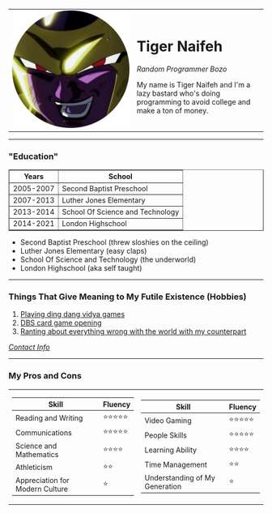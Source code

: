 <html lang="en" dir="ltr">

<head>
  <meta charset="utf-8">
  <title>Tiger's Personal Site</title>
</head>

<body>
  <table cellspacing="20">
    <tr>
      <td><img src="GoldFrieza.png" alt="Tiger Naifeh"></td>
      <td>
        <h1>Tiger Naifeh</h1>
        <p><em>Random Programmer Bozo</em></p>
        <p>My name is Tiger Naifeh and I'm a lazy bastard who's doing programming to avoid college and make a ton of money.
      </td>
    </tr>

  </table>


  <hr size=3 noshade>
  </p>
  <p>
  <h3>"Education"</h3>
  <table border="1">
    <thead>
      <tr>
        <th>Years</th>
        <th>School</th>
      </tr>
    </thead>
    <tbody>
      <tr>
        <td>2005-2007</td>
        <td>Second Baptist Preschool</td>
      </tr>
      <tr>
        <td>2007-2013</td>
        <td>Luther Jones Elementary</td>
      </tr>
      <tr>
        <td>2013-2014</td>
        <td>School Of Science and Technology</td>
      </tr>
      <tr>
        <td>2014-2021</td>
        <td>London Highschool</td>
      </tr>
    </tbody>
  </table>
  <ul>
    <li>Second Baptist Preschool (threw sloshies on the ceiling)</li>
    <li>Luther Jones Elementary (easy claps)</li>
    <li>School Of Science and Technology (the underworld)</li>
    <li>London Highschool (aka self taught)</li>
  </ul>
  <hr size=3 noshade>
  <p>
  <h3>Things That Give Meaning to My Futile Existence (Hobbies)</h3>
  <ol>
    <li><a href="https://www.youtube.com/watch?v=Y5VJnxDLaZY">Playing ding dang vidya games</a></li>
    <li><a href="https://www.youtube.com/watch?v=RZzkXbzY3IQ">DBS card game opening</a></li>
    <li><a href="https://www.youtube.com/watch?v=qpLrmD2sw44">Ranting about everything wrong with the world with my counterpart</a></li>
  </ol>
  </p>
  <em><a href="contacts.html">Contact Info</a></em>
  </p>
  <hr size=3 noshade>
  <h3>My Pros and Cons</h3>
  <table>
    <tr>
      <td><table cellspacing=10>
        <thead>
          <tr>
            <th>Skill</th>
            <th>Fluency</th>
          </tr>
        </thead>
        <tbody>
          <tr>
            <td>Reading and Writing</td>
            <td>⭐⭐⭐⭐⭐</td>
          </tr>
          <tr>
            <td>Communications</td>
            <td>⭐⭐⭐⭐⭐</td>
          </tr>
          <tr>
            <td>Science and Mathematics</td>
            <td>⭐⭐⭐⭐</td>
          </tr>
          <tr>
            <td>Athleticism</td>
            <td>⭐⭐</td>
          </tr>
          <tr>
            <td>Appreciation for Modern Culture</td>
            <td>⭐</td>
          </tr>
        </tbody>
      </table></td>
      <td><table cellspacing=10>
        <thead>
          <tr>
            <th>Skill</th>
            <th>Fluency</th>
          </tr>
        </thead>
        <tbody>
          <tr>
            <td>Video Gaming</td>
            <td>⭐⭐⭐⭐⭐</td>
          </tr>
          <tr>
            <td>People Skills</td>
            <td>⭐⭐⭐⭐⭐</td>
          </tr>
          <tr>
            <td>Learning Ability</td>
            <td>⭐⭐⭐⭐</td>
          </tr>
          <tr>
            <td>Time Management</td>
            <td>⭐⭐</td>
          </tr>
          <tr>
            <td>Understanding of My Generation</td>
            <td>⭐</td>
          </tr>
        </tbody>
      </table></td>
    </tr>
  </table>
